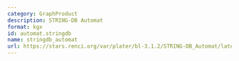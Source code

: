 ```yaml
---
category: GraphProduct
description: STRING-DB Automat
format: kgx
id: automat.stringdb
name: stringdb_automat
url: https://stars.renci.org/var/plater/bl-3.1.2/STRING-DB_Automat/latest/kgx_files
---
```

